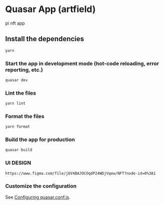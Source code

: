 # Quasar App (artfield)

pi nft app

## Install the dependencies

```bash
yarn
```

### Start the app in development mode (hot-code reloading, error reporting, etc.)

```bash
quasar dev
```

### Lint the files

```bash
yarn lint
```

### Format the files

```bash
yarn format
```

### Build the app for production

```bash
quasar build
```
### UI DESIGN

```bash
https://www.figma.com/file/j6V4BAJOCOqdP24WDjVqew/NFT?node-id=0%3A1
```

### Customize the configuration

See [Configuring quasar.conf.js](https://quasar.dev/quasar-cli/quasar-conf-js).



